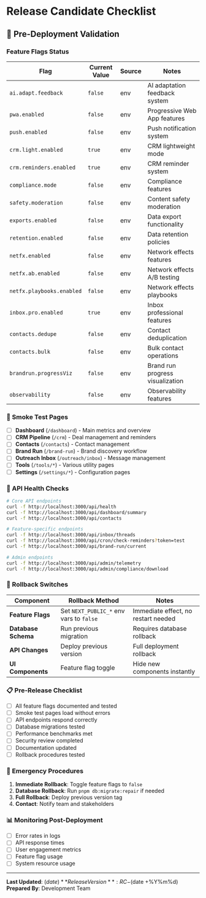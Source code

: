 # Release Candidate Checklist

## 🚀 Pre-Deployment Validation

### Feature Flags Status
| Flag | Current Value | Source | Notes |
|------|---------------|---------|-------|
| `ai.adapt.feedback` | `false` | env | AI adaptation feedback system |
| `pwa.enabled` | `false` | env | Progressive Web App features |
| `push.enabled` | `false` | env | Push notification system |
| `crm.light.enabled` | `true` | env | CRM lightweight mode |
| `crm.reminders.enabled` | `true` | env | CRM reminder system |
| `compliance.mode` | `false` | env | Compliance features |
| `safety.moderation` | `false` | env | Content safety moderation |
| `exports.enabled` | `false` | env | Data export functionality |
| `retention.enabled` | `false` | env | Data retention policies |
| `netfx.enabled` | `false` | env | Network effects features |
| `netfx.ab.enabled` | `false` | env | Network effects A/B testing |
| `netfx.playbooks.enabled` | `false` | env | Network effects playbooks |
| `inbox.pro.enabled` | `true` | env | Inbox professional features |
| `contacts.dedupe` | `false` | env | Contact deduplication |
| `contacts.bulk` | `false` | env | Bulk contact operations |
| `brandrun.progressViz` | `false` | env | Brand run progress visualization |
| `observability` | `false` | env | Observability features |

### 🧪 Smoke Test Pages
- [ ] **Dashboard** (`/dashboard`) - Main metrics and overview
- [ ] **CRM Pipeline** (`/crm`) - Deal management and reminders
- [ ] **Contacts** (`/contacts`) - Contact management
- [ ] **Brand Run** (`/brand-run`) - Brand discovery workflow
- [ ] **Outreach Inbox** (`/outreach/inbox`) - Message management
- [ ] **Tools** (`/tools/*`) - Various utility pages
- [ ] **Settings** (`/settings/*`) - Configuration pages

### 🔌 API Health Checks
```bash
# Core API endpoints
curl -f http://localhost:3000/api/health
curl -f http://localhost:3000/api/dashboard/summary
curl -f http://localhost:3000/api/contacts

# Feature-specific endpoints
curl -f http://localhost:3000/api/inbox/threads
curl -f http://localhost:3000/api/cron/check-reminders?token=test
curl -f http://localhost:3000/api/brand-run/current

# Admin endpoints
curl -f http://localhost:3000/api/admin/telemetry
curl -f http://localhost:3000/api/admin/compliance/download
```

### 🔄 Rollback Switches
| Component | Rollback Method | Notes |
|-----------|-----------------|-------|
| **Feature Flags** | Set `NEXT_PUBLIC_*` env vars to `false` | Immediate effect, no restart needed |
| **Database Schema** | Run previous migration | Requires database rollback |
| **API Changes** | Deploy previous version | Full deployment rollback |
| **UI Components** | Feature flag toggle | Hide new components instantly |

### 📋 Pre-Release Checklist
- [ ] All feature flags documented and tested
- [ ] Smoke test pages load without errors
- [ ] API endpoints respond correctly
- [ ] Database migrations tested
- [ ] Performance benchmarks met
- [ ] Security review completed
- [ ] Documentation updated
- [ ] Rollback procedures tested

### 🚨 Emergency Procedures
1. **Immediate Rollback**: Toggle feature flags to `false`
2. **Database Rollback**: Run `pnpm db:migrate:repair` if needed
3. **Full Rollback**: Deploy previous version tag
4. **Contact**: Notify team and stakeholders

### 📊 Monitoring Post-Deployment
- [ ] Error rates in logs
- [ ] API response times
- [ ] User engagement metrics
- [ ] Feature flag usage
- [ ] System resource usage

---

**Last Updated**: $(date)
**Release Version**: RC-$(date +%Y%m%d)
**Prepared By**: Development Team
